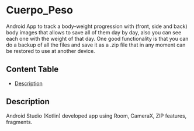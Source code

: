 # Cuerpo_Peso

Android App to track a body-weight progression with (front, side and back) body images that allows to save all of them day by day, also you can see each one with the weight of that day.
One good functionality is that you can do a backup of all the files and save it as a .zip file that in any moment can be restored to use at another device.

## Content Table
- [Description](#description)

## Description

Android Studio (Kotlin) developed app using Room, CameraX, ZIP features, fragments.
